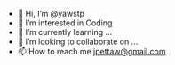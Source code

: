 - 👋 Hi, I’m @yawstp
- 👀 I’m interested in Coding
- 🌱 I’m currently learning ...
- 💞️ I’m looking to collaborate on ...
- 📫 How to reach me jpettaw@gmail.com

<!---
yawstp/yawstp is a ✨ special ✨ repository because its `README.md` (this file) appears on your GitHub profile.
You can click the Preview link to take a look at your changes.
--->
